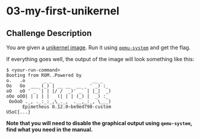 # 03-my-first-unikernel

## Challenge Description

You are given a [unikernel image](https://unikraft.org/docs/concepts/).
Run it using [`qemu-system`](https://manpages.debian.org/jessie/qemu-system-x86/qemu-system-x86_64.1.en.html) and get the flag.

If everything goes well, the output of the image will look something like this:

```console
$ <your-run-command>
Booting from ROM..Powered by
o.   .o       _ _               __ _
Oo   Oo  ___ (_) | __ __  __ _ ' _) :_
oO   oO ' _ `| | |/ /  _)' _` | |_|  _)
oOo oOO| | | | |   (| | | (_) |  _) :_
 OoOoO ._, ._:_:_,\_._,  .__,_:_, \___)
      Epimetheus 0.12.0~be9ed790-custom
USoC{...}
```

**Note that you will need to disable the graphical output using `qemu-system`, find what you need in the manual.**
